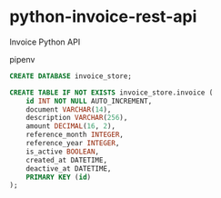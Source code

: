 # python-invoice-rest-api
Invoice Python API

pipenv

```sql
CREATE DATABASE invoice_store;

CREATE TABLE IF NOT EXISTS invoice_store.invoice (
    id INT NOT NULL AUTO_INCREMENT,
    document VARCHAR(14),
    description VARCHAR(256),
    amount DECIMAL(16, 2),
    reference_month INTEGER,
    reference_year INTEGER,
    is_active BOOLEAN,
    created_at DATETIME,
    deactive_at DATETIME,
    PRIMARY KEY (id)
);
```